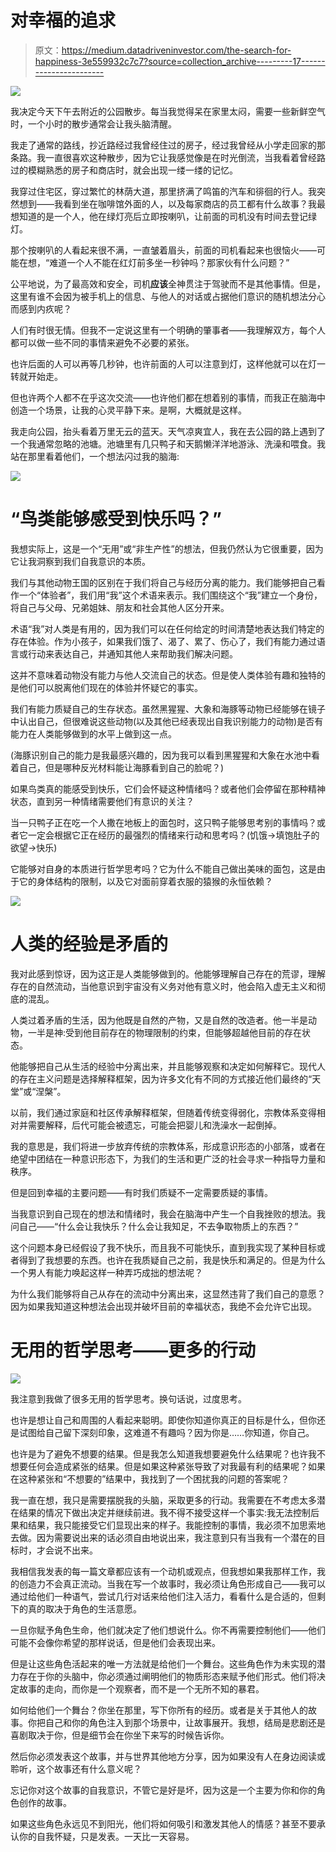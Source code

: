 # 对幸福的追求

> 原文：<https://medium.datadriveninvestor.com/the-search-for-happiness-3e559932c7c7?source=collection_archive---------17----------------------->

![](img/5271aa551eaee765c35942035584955b.png)

我决定今天下午去附近的公园散步。每当我觉得呆在家里太闷，需要一些新鲜空气时，一个小时的散步通常会让我头脑清醒。

我走了通常的路线，抄近路经过我曾经住过的房子，经过我曾经从小学走回家的那条路。我一直很喜欢这种散步，因为它让我感觉像是在时光倒流，当我看着曾经路过的模糊熟悉的房子和商店时，就会出现一缕一缕的记忆。

我穿过住宅区，穿过繁忙的林荫大道，那里挤满了鸣笛的汽车和徘徊的行人。我突然想到——我看到坐在咖啡馆外面的人，以及每家商店的员工都有什么故事？我最想知道的是一个人，他在绿灯亮后立即按喇叭，让前面的司机没有时间去登记绿灯。

那个按喇叭的人看起来很不满，一直皱着眉头，前面的司机看起来也很恼火——可能在想，“难道一个人不能在红灯前多坐一秒钟吗？那家伙有什么问题？”

公平地说，为了最高效和安全，司机**应该**全神贯注于驾驶而不是其他事情。但是，这里有谁不会因为被手机上的信息、与他人的对话或占据他们意识的随机想法分心而感到内疚呢？

人们有时很无情。但我不一定说这里有一个明确的肇事者——我理解双方，每个人都可以做一些不同的事情来避免不必要的紧张。

也许后面的人可以再等几秒钟，也许前面的人可以注意到灯，这样他就可以在灯一转就开始走。

但也许两个人都不在乎这次交流——也许他们都在想着别的事情，而我正在脑海中创造一个场景，让我的心灵平静下来。是啊，大概就是这样。

我走向公园，抬头看着万里无云的蓝天。天气凉爽宜人，我在去公园的路上遇到了一个我通常忽略的池塘。池塘里有几只鸭子和天鹅懒洋洋地游泳、洗澡和喂食。我站在那里看着他们，一个想法闪过我的脑海:

![](img/e85dcdc9ba4ec6edddf43f7e0183b231.png)

# “鸟类能够感受到快乐吗？”

我想实际上，这是一个“无用”或“非生产性”的想法，但我仍然认为它很重要，因为它让我洞察到我们自我意识的本质。

我们与其他动物王国的区别在于我们将自己与经历分离的能力。我们能够把自己看作一个“体验者”，我们用“我”这个术语来表示。我们围绕这个“我”建立一个身份，将自己与父母、兄弟姐妹、朋友和社会其他人区分开来。

术语“我”对人类是有用的，因为我们可以在任何给定的时间清楚地表达我们特定的存在体验。作为小孩子，如果我们饿了、渴了、累了、伤心了，我们有能力通过语言或行动来表达自己，并通知其他人来帮助我们解决问题。

这并不意味着动物没有能力与他人交流自己的状态。但是使人类体验有趣和独特的是他们可以脱离他们现在的体验并怀疑它的事实。

我们有能力质疑自己的生存状态。虽然黑猩猩、大象和海豚等动物已经能够在镜子中认出自己，但很难说这些动物(以及其他已经表现出自我识别能力的动物)是否有能力在人类能够做到的水平上做到这一点。

(海豚识别自己的能力是我最感兴趣的，因为我可以看到黑猩猩和大象在水池中看着自己，但是哪种反光材料能让海豚看到自己的脸呢？)

如果鸟类真的能感受到快乐，它们会怀疑这种情绪吗？或者他们会停留在那种精神状态，直到另一种情绪需要他们有意识的关注？

当一只鸭子正在吃一个人撒在地板上的面包时，这只鸭子能够思考别的事情吗？或者它一定会根据它正在经历的最强烈的情绪来行动和思考吗？(饥饿→填饱肚子的欲望→快乐)

它能够对自身的本质进行哲学思考吗？它为什么不能自己做出美味的面包，这是由于它的身体结构的限制，以及它对面前穿着衣服的猿猴的永恒依赖？

![](img/087e40e883fe6da8d6aadfbaeefda6f4.png)

# 人类的经验是矛盾的

我对此感到惊讶，因为这正是人类能够做到的。他能够理解自己存在的荒谬，理解存在的自然流动，当他意识到宇宙没有义务对他有意义时，他会陷入虚无主义和彻底的混乱。

人类过着矛盾的生活，因为他既是自然的产物，又是自然的改造者。他一半是动物，一半是神:受到他目前存在的物理限制的约束，但能够超越他目前的存在状态。

他能够把自己从生活的经验中分离出来，并且能够观察和决定如何解释它。现代人的存在主义问题是选择解释框架，因为许多文化有不同的方式接近他们最终的“天堂”或“涅槃”。

以前，我们通过家庭和社区传承解释框架，但随着传统变得弱化，宗教体系变得相对并需要解释，后代可能会被遗忘，可能会把婴儿和洗澡水一起倒掉。

我的意思是，我们将进一步放弃传统的宗教体系，形成意识形态的小部落，或者在绝望中团结在一种意识形态下，为我们的生活和更广泛的社会寻求一种指导力量和秩序。

但是回到幸福的主要问题——有时我们质疑不一定需要质疑的事情。

当我意识到自己现在的想法和情绪时，我会在脑海中产生一个自我挫败的想法。我问自己——“什么会让我快乐？什么会让我知足，不去争取物质上的东西？”

这个问题本身已经假设了我不快乐，而且我不可能快乐，直到我实现了某种目标或者得到了我想要的东西。也许在我质疑自己之前，我是快乐和满足的。但是为什么一个男人有能力唤起这样一种弄巧成拙的想法呢？

为什么我们能够将自己从存在的流动中分离出来，这显然违背了我们自己的意愿？因为如果我知道这种想法会出现并破坏目前的幸福状态，我绝不会允许它出现。

# 无用的哲学思考——更多的行动

![](img/15510df80b53a923c660f9bd351cc066.png)

我注意到我做了很多无用的哲学思考。换句话说，过度思考。

也许是想让自己和周围的人看起来聪明。即使你知道你真正的目标是什么，但你还是试图给自己留下深刻印象，这难道不有趣吗？因为你是……你知道，你自己。

也许是为了避免不想要的结果。但是我怎么知道我想要避免什么结果呢？也许我不想要任何会造成紧张的结果。但是如果这种紧张导致了对我最有利的结果呢？如果在这种紧张和“不想要的”结果中，我找到了一个困扰我的问题的答案呢？

我一直在想，我只是需要摆脱我的头脑，采取更多的行动。我需要在不考虑太多潜在结果的情况下做出决定并继续前进。我不得不接受这样一个事实:我无法控制后果和结果，我只能接受它们显现出来的样子。我能控制的事情，我必须不加思索地去做。因为需要说出来的话必须自由地说出来，我注意到只有当我有一个潜在的目标时，才会说不出来。

我相信我发表的每一篇文章都应该有一个动机或观点，但我想如果我那样工作，我的创造力不会真正流动。当我在写一个故事时，我必须让角色形成自己——我可以通过给他们一种语气，尝试几行对话来给他们注入活力，看看什么是合适的，但剩下的真的取决于角色的生活意愿。

一旦你赋予角色生命，他们就决定了他们想说什么。你不再需要控制他们——他们可能不会像你希望的那样说话，但是他们会表现出来。

但是让这些角色活起来的唯一方法就是给他们一个舞台。这些角色作为未实现的潜力存在于你的头脑中，你必须通过阐明他们的物质形态来赋予他们形式。他们将决定故事的走向，而你是一个观察者，而不是一个无所不知的暴君。

如何给他们一个舞台？你坐在那里，写下你所有的经历。或者是关于其他人的故事。你把自己和你的角色注入到那个场景中，让故事展开。我想，结局是悲剧还是喜剧取决于你，但是细节会在你坐下来写的时候告诉你。

然后你必须发表这个故事，并与世界其他地方分享，因为如果没有人在身边阅读或聆听，这个故事还有什么意义呢？

忘记你对这个故事的自我意识，不管它是好是坏，因为这是一个主要为你和你的角色创作的故事。

如果这些角色永远见不到阳光，他们将如何吸引和激发其他人的情感？甚至不要承认你的自我怀疑，只是发表。一天比一天容易。